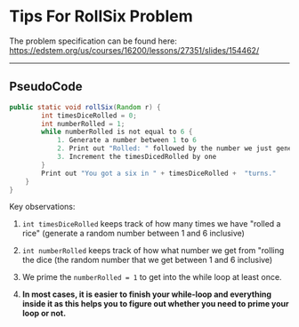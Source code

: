 # Tips For RollSix Problem

The problem specification can be found here:
https://edstem.org/us/courses/16200/lessons/27351/slides/154462/

---

## PseudoCode

```java
public static void rollSix(Random r) {
        int timesDiceRolled = 0;
        int numberRolled = 1;
        while numberRolled is not equal to 6 {
            1. Generate a number between 1 to 6
            2. Print out "Rolled: " followed by the number we just generated
            3. Increment the timesDicedRolled by one
        }
        Print out "You got a six in " + timesDiceRolled +  "turns."
    }
}
```

Key observations:

1. `int timesDiceRolled` keeps track of how many times we have "rolled a rice" (generate a random number between 1 and 6 inclusive)

2. `int numberRolled` keeps track of how what number we get from "rolling the dice (the random number that we get between 1 and 6 inclusive)

3. We prime the `numberRolled = 1` to get into the while loop at least once.

4. **In most cases, it is easier to finish your while-loop and everything inside it as this helps you to figure out whether you need to prime your loop or not.**
